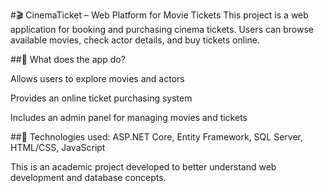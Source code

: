 #🎬 CinemaTicket – Web Platform for Movie Tickets
This project is a web application for booking and purchasing cinema tickets. Users can browse available movies, check actor details, and buy tickets online.

##🔹 What does the app do?

Allows users to explore movies and actors

Provides an online ticket purchasing system

Includes an admin panel for managing movies and tickets


##📌 Technologies used: ASP.NET Core, Entity Framework, SQL Server, HTML/CSS, JavaScript

This is an academic project developed to better understand web development and database concepts.

